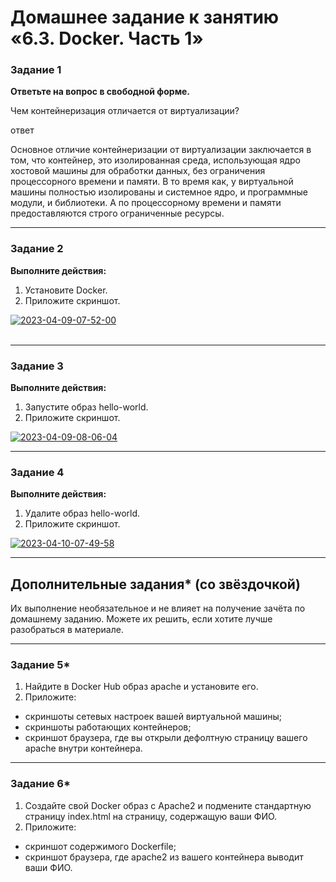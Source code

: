 # Домашнее задание к занятию «6.3. Docker. Часть 1»



### Задание 1

**Ответьте на вопрос в свободной форме.** 

Чем контейнеризация отличается от виртуализации?

ответ

Основное отличие контейнеризации от виртуализации заключается в том, что контейнер, это изолированная среда, использующая ядро хостовой машины для обработки данных, без ограничения процессорного времени и памяти. В то время как, у виртуальной машины полностью изолированы и системное ядро, и программные модули, и библиотеки. А по процессорному времени и памяти предоставляются строго ограниченные ресурсы.

---

### Задание 2 

**Выполните действия:**

1. Установите Docker.
1. Приложите скриншот.

<a href="https://ibb.co/vkPk8wC"><img src="https://i.ibb.co/4pTpxmw/2023-04-09-07-52-00.png" alt="2023-04-09-07-52-00" border="0"></a><br /><a target='_blank' href='https://ru.imgbb.com/'></a><br />

---

### Задание 3

**Выполните действия:**

1. Запустите образ hello-world.
1. Приложите скриншот.

<a href="https://ibb.co/2ydzL3L"><img src="https://i.ibb.co/TktQnMn/2023-04-09-08-06-04.png" alt="2023-04-09-08-06-04" border="0"></a>

---

### Задание 4 

**Выполните действия:**

1. Удалите образ hello-world.
1. Приложите скриншот.

<a href="https://ibb.co/CtWbjcn"><img src="https://i.ibb.co/hMCBG6K/2023-04-10-07-49-58.png" alt="2023-04-10-07-49-58" border="0"></a>


---

## Дополнительные задания* (со звёздочкой)

Их выполнение необязательное и не влияет на получение зачёта по домашнему заданию. Можете их решить, если хотите лучше разобраться в материале.

---

### Задание 5*

1. Найдите в Docker Hub образ apache и установите его.
1. Приложите:
 * скриншоты сетевых настроек вашей виртуальной машины;
 * скриншоты работающих контейнеров;
 * скриншот браузера, где вы открыли дефолтную страницу вашего apache внутри контейнера.

---

### Задание 6*

1. Создайте свой Docker образ с Apache2 и подмените стандартную страницу index.html на страницу, содержащую ваши ФИО.
1. Приложите:
 * скриншот содержимого Dockerfile;
 * скриншот браузера, где apache2 из вашего контейнера выводит ваши ФИО.

